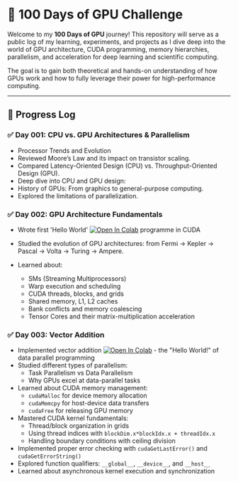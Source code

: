 # 🚀 100 Days of GPU Challenge

Welcome to my **100 Days of GPU** journey! This repository will serve as a public log of my learning, experiments, and projects as I dive deep into the world of GPU architecture, CUDA programming, memory hierarchies, parallelism, and acceleration for deep learning and scientific computing.

The goal is to gain both theoretical and hands-on understanding of how GPUs work and how to fully leverage their power for high-performance computing.

---

## 📅 Progress Log

### ✅ Day 001: CPU vs. GPU Architectures & Parallelism 
- Processor Trends and Evolution
- Reviewed Moore’s Law and its impact on transistor scaling.
- Compared Latency-Oriented Design (CPU) vs. Throughput-Oriented Design (GPU).
- Deep dive into CPU and GPU design:
- History of GPUs: From graphics to general-purpose computing.
- Explored the limitations of parallelization.

### ✅ Day 002:  GPU Architecture Fundamentals 

- Wrote first 'Hello World' [![Open In Colab](https://colab.research.google.com/assets/colab-badge.svg)](https://colab.research.google.com/drive/18CxHw1sahD4hhum3XNF4ANDAdwnr5jva?usp=sharing) programme in CUDA

- Studied the evolution of GPU architectures: from Fermi → Kepler → Pascal → Volta → Turing → Ampere.
- Learned about:
  - SMs (Streaming Multiprocessors)
  - Warp execution and scheduling
  - CUDA threads, blocks, and grids
  - Shared memory, L1, L2 caches
  - Bank conflicts and memory coalescing
  - Tensor Cores and their matrix-multiplication acceleration

### ✅ Day 003: Vector Addition

* Implemented vector addition [![Open In Colab](https://colab.research.google.com/assets/colab-badge.svg)](https://colab.research.google.com/drive/14A39l716HPIUHQhJLtd2xsYLI60JZH90?usp=sharing) - the "Hello World!" of data parallel programming
* Studied different types of parallelism:
  * Task Parallelism vs Data Parallelism
  * Why GPUs excel at data-parallel tasks
* Learned about CUDA memory management:
  * `cudaMalloc` for device memory allocation
  * `cudaMemcpy` for host-device data transfers
  * `cudaFree` for releasing GPU memory
* Mastered CUDA kernel fundamentals:
  * Thread/block organization in grids
  * Using thread indices with `blockDim.x*blockIdx.x + threadIdx.x`
  * Handling boundary conditions with ceiling division
* Implemented proper error checking with `cudaGetLastError()` and `cudaGetErrorString()`
* Explored function qualifiers: `__global__`, `__device__`, and `__host__`
* Learned about asynchronous kernel execution and synchronization
